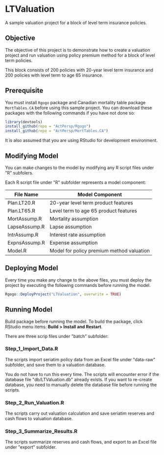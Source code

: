 # LTValuation
A sample valuation project for a block of level term insurance policies.

## Objective

The objective of this project is to demonstrate how to create a valuation project and run valuation using policy premium method for a block of level term policies.

This block consists of 200 policies with 20-year level term insurance and 200 policies with level term to age 65 insurance.

## Prerequisite

You must install `Rgogo` package and Canadian mortality table package `MortTables.CA` before using this sample project.  You can download these packages with the following commands if you have not done so:

```R
library(devtools)
install_github(repo = "ActPersp/Rgogo")
install_github(repo = "ActPersp/MortTables.CA")
```
It is also assumed that you are using RStudio for development environment.

## Modifying Model

You can make changes to the model by modifying any R script files under "R" subfolers.  

Each R script file under "R" subfolder represents a model component:

| File Name | Model Component |
| --- | --- |
| Plan.LT20.R | 20-year level term product features |
| Plan.LT65.R | Level term to age 65 product features |
| MortAssump.R | Mortality assumption |
| LapseAssump.R | Lapse assumption |
| IntrAssump.R | Interest rate assumption |
| ExpnsAssump.R | Expense assumption |
| Model.R| Model for policy premium method valuation |

## Deploying Model

Every time you make any change to the above files, you must deploy the project by executing the following commands before running the model.

```R
Rgogo::DeployProject("LTValuation", overwrite = TRUE)
```

## Running Model

Build package before running the model.  To build the package, click RStudio menu items: **Build > Install and Restart**.

There are three scrip files under "batch" subfolder:
### Step_1_Import_Data.R

The scripts import seriatim policy data from an Excel file under "data-raw" subfolder, and save them to a valuation database.

You do not have to run this every time.  The scripts will encounter error if the database file "db/LTValuation.db" already exists.  If you want to re-create database, you need to manually delete the database file before running the scripts.

### Step_2_Run_Valuation.R

The scripts carry out valuation calculation and save seriatim reserves and cash flows to valuation database.

### Step_3_Summarize_Results.R

The scripts summarize reserves and cash flows, and export to an Excel file under "export" subfolder.




